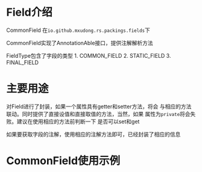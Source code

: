 # Field介绍

CommonField 在``io.github.mxudong.rs.packings.fields``下

CommonField实现了AnnotationAble接口，提供注解解析方法

FieldType包含了字段的类型
    1. COMMON_FIELD
    2. STATIC_FIELD
    3. FINAL_FIELD

# 主要用途
对Field进行了封装，如果一个属性具有getter和setter方法，将会
与相应的方法联动。同时提供了直接设值和直接取值的方法，当然，如果
属性为``private``将会失败。建议在使用相应的方法前判断一下
是否可以set和get

如果要获取字段的注解，使用相应的注解方法即可，已经封装了相应的信息

# CommonField使用示例

